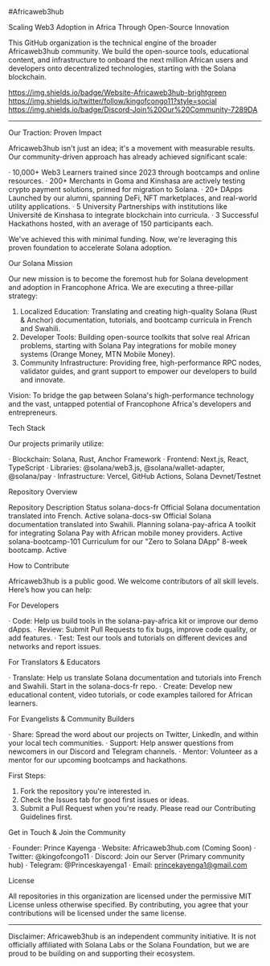 #Africaweb3hub

Scaling Web3 Adoption in Africa Through Open-Source Innovation

This GitHub organization is the technical engine of the broader Africaweb3hub community. We build the open-source tools, educational content, and infrastructure to onboard the next million African users and developers onto decentralized technologies, starting with the Solana blockchain.

https://img.shields.io/badge/Website-Africaweb3hub-brightgreen https://img.shields.io/twitter/follow/kingofcongo11?style=social https://img.shields.io/badge/Discord-Join%20Our%20Community-7289DA

---

 Our Traction: Proven Impact

Africaweb3hub isn't just an idea; it's a movement with measurable results. Our community-driven approach has already achieved significant scale:

· 10,000+ Web3 Learners trained since 2023 through bootcamps and online resources.
· 200+ Merchants in Goma and Kinshasa are actively testing crypto payment solutions, primed for migration to Solana.
· 20+ DApps Launched by our alumni, spanning DeFi, NFT marketplaces, and real-world utility applications.
· 5 University Partnerships with institutions like Université de Kinshasa to integrate blockchain into curricula.
· 3 Successful Hackathons hosted, with an average of 150 participants each.

We've achieved this with minimal funding. Now, we're leveraging this proven foundation to accelerate Solana adoption.

 Our Solana Mission

Our new mission is to become the foremost hub for Solana development and adoption in Francophone Africa. We are executing a three-pillar strategy:

1. Localized Education: Translating and creating high-quality Solana (Rust & Anchor) documentation, tutorials, and bootcamp curricula in French and Swahili.
2. Developer Tools: Building open-source toolkits that solve real African problems, starting with Solana Pay integrations for mobile money systems (Orange Money, MTN Mobile Money).
3. Community Infrastructure: Providing free, high-performance RPC nodes, validator guides, and grant support to empower our developers to build and innovate.

Vision: To bridge the gap between Solana's high-performance technology and the vast, untapped potential of Francophone Africa's developers and entrepreneurs.

 Tech Stack

Our projects primarily utilize:

· Blockchain: Solana, Rust, Anchor Framework
· Frontend: Next.js, React, TypeScript
· Libraries: @solana/web3.js, @solana/wallet-adapter, @solana/pay
· Infrastructure: Vercel, GitHub Actions, Solana Devnet/Testnet

 Repository Overview

Repository Description Status
solana-docs-fr Official Solana documentation translated into French. Active
solana-docs-sw Official Solana documentation translated into Swahili. Planning
solana-pay-africa A toolkit for integrating Solana Pay with African mobile money providers. Active
solana-bootcamp-101 Curriculum for our "Zero to Solana DApp" 8-week bootcamp. Active

 How to Contribute

Africaweb3hub is a public good. We welcome contributors of all skill levels. Here’s how you can help:

 For Developers

· Code: Help us build tools in the solana-pay-africa kit or improve our demo dApps.
· Review: Submit Pull Requests to fix bugs, improve code quality, or add features.
· Test: Test our tools and tutorials on different devices and networks and report issues.

 For Translators & Educators

· Translate: Help us translate Solana documentation and tutorials into French and Swahili. Start in the solana-docs-fr repo.
· Create: Develop new educational content, video tutorials, or code examples tailored for African learners.

 For Evangelists & Community Builders

· Share: Spread the word about our projects on Twitter, LinkedIn, and within your local tech communities.
· Support: Help answer questions from newcomers in our Discord and Telegram channels.
· Mentor: Volunteer as a mentor for our upcoming bootcamps and hackathons.

First Steps:

1. Fork the repository you're interested in.
2. Check the Issues tab for good first issues or ideas.
3. Submit a Pull Request when you're ready. Please read our Contributing Guidelines first.

 Get in Touch & Join the Community

· Founder: Prince Kayenga
· Website: Africaweb3hub.com (Coming Soon)
· Twitter: @kingofcongo11
· Discord: Join our Server (Primary community hub)
· Telegram: @Princeskayenga1
· Email: princekayenga1@gmail.com

 License

All repositories in this organization are licensed under the permissive MIT License unless otherwise specified. By contributing, you agree that your contributions will be licensed under the same license.

---

Disclaimer: Africaweb3hub is an independent community initiative. It is not officially affiliated with Solana Labs or the Solana Foundation, but we are proud to be building on and supporting their ecosystem.
